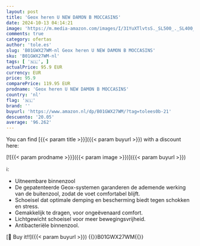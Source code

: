 ```yaml
---
layout: post
title: 'Geox heren U NEW DAMON B MOCCASINS'
date: 2024-10-13 04:14:21
image: 'https://m.media-amazon.com/images/I/31YuXTlvtsS._SL500_._SL400_.jpg'
comments: true
category: ofertas
author: 'tole.es'
slug: 'B01GWX27WM-nl Geox heren U NEW DAMON B MOCCASINS'
sku: 'B01GWX27WM-nl'
tags: [ '🇳🇱', ]
actualPrice: 95.9 EUR
currency: EUR
price: 95.9
comparePrice: 119.95 EUR
prodname: 'Geox heren U NEW DAMON B MOCCASINS'
country: 'nl'
flag: '🇳🇱'
brand: ''
buyurl: 'https://www.amazon.nl/dp/B01GWX27WM/?tag=tolees0b-21'
descuento: '20.05'
average: '96.262'
---
```


You can find [{{< param title >}}]({{< param buyurl >}}) with a discount here:

[![{{< param prodname >}}]({{< param image >}})]({{< param buyurl >}})

ℹ️:

- Uitneembare binnenzool
- De gepatenteerde Geox-systemen garanderen de ademende werking van de buitenzool, zodat de voet comfortabel blijft.
- Schoeisel dat optimale demping en bescherming biedt tegen schokken en stress.
- Gemakkelijk te dragen, voor ongeëvenaard comfort.
- Lichtgewicht schoeisel voor meer bewegingsvrijheid.
- Antibacteriële binnenzool.

[🛒 Buy it!!]({{< param buyurl >}})
{{<world>}}B01GWX27WM{{</world>}}

